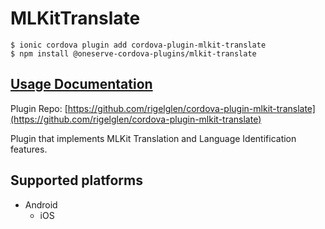 # MLKitTranslate

```text
$ ionic cordova plugin add cordova-plugin-mlkit-translate
$ npm install @oneserve-cordova-plugins/mlkit-translate
```

## [Usage Documentation](https://oneserve.gitbook.io/oneserve-cordova-plugins/plugins/mlkit-translate/)

Plugin Repo: [https://github.com/rigelglen/cordova-plugin-mlkit-translate](https://github.com/rigelglen/cordova-plugin-mlkit-translate)

Plugin that implements MLKit Translation and Language Identification features.

## Supported platforms

* Android
  * iOS

